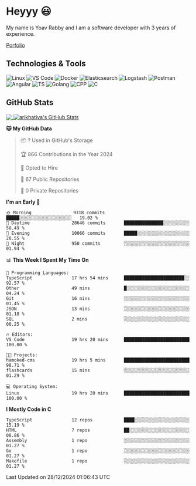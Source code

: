 
# Heyyy 😃
My name is Yoav Rabby and I am a software developer with 3 years of experience.

<a href="https://yoavrabby.com">
  Porfolio
</a>

## Technologies & Tools
![Linux](https://img.shields.io/badge/Linux-FCC624?style=flat&logo=linux&logoColor=black)
![VS Code](https://img.shields.io/badge/-VS%20Code-007ACC?style=flat-square&logo=visual-studio-code)
![Docker](https://img.shields.io/badge/Docker-E9F8FF?style=flat-square&logo=Docker)
![Elasticsearch](https://img.shields.io/badge/Elasticsearch-F8FDC5?style=flat-square&logo=elasticsearch&logoColor=lightblue)
![Logstash](https://img.shields.io/badge/Logstash-F8FDC5?style=flat-square&logo=logstash&logoColor=orange)
![Postman](https://img.shields.io/badge/Postman-F6BB43?style=flat-square&logo=Postman&logoColor=white)
![Angular](https://img.shields.io/badge/Angular-red?style=flat-square&logo=angular)
![TS](https://shields.io/badge/TypeScript-3178C6?logo=TypeScript&logoColor=FFF&style=flat-square)
![Golang](https://img.shields.io/badge/Golang-CBFBFD?style=flat-square&logo=go)
![CPP](https://img.shields.io/badge/C++-00599C?style=flat-square&logo=C%2B%2B&logoColor=white)
![C](https://img.shields.io/badge/C-F0F8FF?style=flat-square&logo=C)

## GitHub Stats
<a href="https://github.com/arikhativa/arikhativa">
  <img align="center" src="https://github-readme-stats.vercel.app/api/top-langs/?username=arikhativa&hide=java,html,tex&title_color=ffffff&text_color=c9cacc&icon_color=2bbc8a&bg_color=1d1f21&langs_count=3" />
</a>
<a href="https://github.com/arikhativa/arikhativa">
  <img align="center" src="https://github-readme-stats.vercel.app/api?username=arikhativa&show_icons=true&line_height=27&count_private=true&title_color=ffffff&text_color=c9cacc&icon_color=2bbc8a&bg_color=1d1f21" alt="arikhativa's GitHub Stats" />
</a>

<!--START_SECTION:waka-->
**🐱 My GitHub Data** 

> 📦 ? Used in GitHub's Storage 
 > 
> 🏆 866 Contributions in the Year 2024
 > 
> 💼 Opted to Hire
 > 
> 📜 67 Public Repositories 
 > 
> 🔑 0 Private Repositories 
 > 
**I'm an Early 🐤** 

```text
🌞 Morning                9318 commits        █████░░░░░░░░░░░░░░░░░░░░   19.02 % 
🌆 Daytime                28646 commits       ███████████████░░░░░░░░░░   58.49 % 
🌃 Evening                10066 commits       █████░░░░░░░░░░░░░░░░░░░░   20.55 % 
🌙 Night                  950 commits         ░░░░░░░░░░░░░░░░░░░░░░░░░   01.94 % 
```


📊 **This Week I Spent My Time On** 

```text
💬 Programming Languages: 
TypeScript               17 hrs 54 mins      ███████████████████████░░   92.57 % 
Other                    49 mins             █░░░░░░░░░░░░░░░░░░░░░░░░   04.24 % 
Git                      16 mins             ░░░░░░░░░░░░░░░░░░░░░░░░░   01.45 % 
JSON                     13 mins             ░░░░░░░░░░░░░░░░░░░░░░░░░   01.18 % 
SQL                      2 mins              ░░░░░░░░░░░░░░░░░░░░░░░░░   00.25 % 

🔥 Editors: 
VS Code                  19 hrs 20 mins      █████████████████████████   100.00 % 

🐱‍💻 Projects: 
hamoked-cms              19 hrs 5 mins       █████████████████████████   98.71 % 
flashcards               15 mins             ░░░░░░░░░░░░░░░░░░░░░░░░░   01.29 % 

💻 Operating System: 
Linux                    19 hrs 20 mins      █████████████████████████   100.00 % 
```

**I Mostly Code in C** 

```text
TypeScript               12 repos            ████░░░░░░░░░░░░░░░░░░░░░   15.19 % 
HTML                     7 repos             ██░░░░░░░░░░░░░░░░░░░░░░░   08.86 % 
Assembly                 1 repo              ░░░░░░░░░░░░░░░░░░░░░░░░░   01.27 % 
Go                       1 repo              ░░░░░░░░░░░░░░░░░░░░░░░░░   01.27 % 
Makefile                 1 repo              ░░░░░░░░░░░░░░░░░░░░░░░░░   01.27 % 
```




 Last Updated on 28/12/2024 01:06:43 UTC
<!--END_SECTION:waka-->
